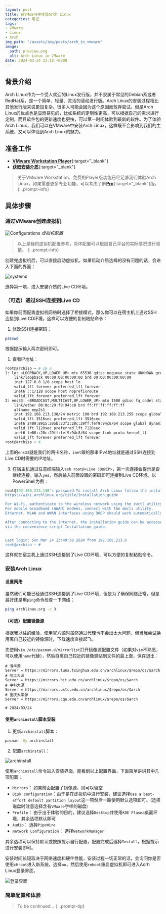 ```yaml
---
layout: post
title: 在VMware中体验Arch Linux
categories: 笔记
tags:
- VMware
- Linux
- Arch
img_path: "/assets/img/posts/arch_in_vmware"
image:
  path: preview.png
  alt: Arch Linux in VMware
date: 2024-03-24 23:18 +0800
---
```

## 背景介绍

Arch Linux作为一个受人欢迎的Linux发行版，并不隶属于常见的Debian系或者RedHat系，是一个简单、轻量、灵活的滚动发行版。Arch Linux的安装过程相比其他发行版来说更加复杂，很多人可能会因为这个原因而放弃尝试。但是Arch Linux的优点也是显而易见的，比如系统的定制性更高，可以根据自己的需求进行定制，而且软件包的更新速度也更快，可以第一时间体验到最新的软件。为了体验Arch Linux，我们可以在VMware中安装Arch Linux，这样既不会影响到我们的主系统，又可以体验到Arch Linux的魅力。

## 准备工作

- [**VMware Workstation Player**](https://www.vmware.com/content/vmware/vmware-published-sites/us/products/workstation-player/workstation-player-evaluation.html.html){:target="_blank"}
- [**获取安装介质**](https://archlinux.org/download/){:target="_blank"}

> 关于VMware Workstation，免费的Player版功能已经足够我们体验Arch Linux，如果需要更多专业功能，可以考虑了解[**Pro**](https://store-us.vmware.com/compare_workstation){:target="_blank"}版。
{: .prompt-info}

## 具体步骤

### 通过VMware创建虚拟机

![Configurations](Configurations.png)
_虚拟机配置_

> 以上是我的虚拟机配置参考，具体配置可以根据自己平台的实际情况进行调整。
{: .prompt-info}

创建完虚拟机后，可以直接启动虚拟机，如果启动介质选择的没有问题的话，会进入下面的界面：

![systemd](systemd.png)

选择第一项，进入安装介质的Live CD环境。

### （可选）通过SSH连接到Live CD

如果你前面配置虚拟机网络时选择了桥接模式，那么你可以在宿主机上通过SSH连接到Live CD环境，这样可以方便的复制粘贴命令：

1. 修改SSH连接密码：

```bash
passwd
```

根据提示输入两次密码即可。

1. 查看IP地址：

```bash
root@archiso ~ # ip a
1: lo: <LOOPBACK,UP,LOWER_UP> mtu 65536 qdisc noqueue state UNKNOWN group default qlen 1000
    link/loopback 00:00:00:00:00:00 brd 00:00:00:00:00:00
    inet 127.0.0.1/8 scope host lo
    valid_lft forever preferred_lft forever
    inet6 ::1/128 scope host noprefixroute
    valid_lft forever preferred_lft forever
2: ens33: <BROADCAST,MULTICAST,UP,LOWER_UP> mtu 1500 qdisc fq_codel state UP group default qlen 1000
    link/ether 00:0c:29:f9:94:c8 brd ff:ff:ff:ff:ff:ff
    altname enp2s1
    inet 192.168.213.138/24 metric 100 brd 192.168.213.255 scope global dynamic ens33
    valid_lft 3516sec preferred_lft 3516sec
    inet6 2409:8915:205b:23f3:20c:29ff:fef9:94c8/64 scope global dynamic mngtmpaddr noprefixroute
    valid_lft 7120sec preferred_lft 7120sec
    inet6 fe80::20c:29ff:fef9:94c8/64 scope link proto kernel_ll
    valid_lft forever preferred_lft forever
root@archiso ~ # 
```

上面的`ens33`就是我们的网卡名称，`inet`跟的那串IPv4地址就是通过SSH连接到Live CD时需要的IP地址。

3. 在宿主机通过任意终端输入`ssh root@<Live CD的IP>`，第一次连接会提示是否继续连接，输入`yes`，然后输入前面设置的密码即可连接到Live CD环境。以PowerShell为例：

```powershell
root@192.168.213.138's password:To install Arch Linux follow the installation guide:
https://wiki.archlinux.org/title/Installation_guide

For Wi-Fi, authenticate to the wireless network using the iwctl utility.
For mobile broadband (WWAN) modems, connect with the mmcli utility.
Ethernet, WLAN and WWAN interfaces using DHCP should work automatically.

After connecting to the internet, the installation guide can be accessed
via the convenience script Installation_guide.


Last login: Sun Mar 24 13:49:38 2024 from 192.168.213.8
root@archiso ~ #
```

这样就在宿主机上通过SSH连接到了Live CD环境，可以方便的复制粘贴命令。

### 安装Arch Linux

#### 设置网络

虽然我们可能已经通过SSH连接到了Live CD环境，但是为了确保网络正常，但是最好还是用`ping`命令检查一下网络：

```bash
ping archlinux.org -c 3
```

#### （可选）配置镜像源

根据我以往的经验，使用官方源时虽然通过代理也不会出太大问题，但当我尝试换用离自己较近的镜像源时，下载速度直接起飞。

先使用`vim /etc/pacman.d/mirrorlist`打开镜像源配置文件（如果对`vim`不熟悉，可以使用`nano`代替），然后将离自己较近的镜像源贴到文件的最上面，保存退出：

```url
# 清华源
Server = https://mirrors.tuna.tsinghua.edu.cn/archlinux/$repo/os/$arch
# 哈工大源
Server = https://mirrors.hit.edu.cn/archlinux/$repo/os/$arch
# 中科大源
Server = https://mirrors.ustc.edu.cn/archlinux/$repo/os/$arch
# 重庆大学源
Server = https://mirrors.cqu.edu.cn/archlinux/$repo/os/$arch

# 2024/03/24
```

#### 使用`archinstall`脚本安装

1. 更新`archinstall`脚本：

```bash
pacman -Sy archinstall
```

2. 配置`archinstall`：

![archinstall](archinstall.png)

使用`archinstall`命令进入安装界面，能看到以上配置界面，下面简单讲讲其中几项配置：

- `Mirrors`： 如果前面配置了镜像源，则可以留空
- `Disk configuration`：由于是在虚拟机中进行安装，建议选择`Use a best-effort default partition layout`这一项然后一路使用默认选项即可。(选择磁盘时注意选择含有`VMware`字样的磁盘)
- `Profile`： 由于出于体验的目的，建议选择`Desktop`并使用`KDE Plasma`桌面环境，其余选项默认即可
- `Audio`： 选择`PipeWire`
- `Network Configuration`： 选择`NetworkManager`

其余选项可以保持默认或按照提示自行配置，配置完成后选择`Install`，根据提示进行安装即可。

安装时间长短取决于网络速度和硬件性能，安装过程一切正常的话，会询问你是否使用`chroot`进入新系统，选择`no`，然后使用`reboot`重启虚拟机即可进入Acrh Linux登录界面。

![登录界面](sddm.png)

### 简单配置和体验

> To be continued...
{: .prompt-tip}